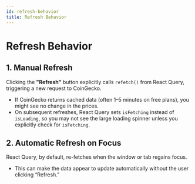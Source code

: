 ```yaml
---
id: refresh-behavior
title: Refresh Behavior
---
```



# Refresh Behavior


## 1. Manual Refresh
Clicking the **"Refresh"** button explicitly calls `refetch()` from React Query, triggering a new request to CoinGecko.


- If CoinGecko returns cached data (often 1–5 minutes on free plans), you might see no change in the prices.
- On subsequent refreshes, React Query sets `isFetching` instead of `isLoading`, so you may not see the large loading spinner unless you explicitly check for `isFetching`.


## 2. Automatic Refresh on Focus
React Query, by default, re-fetches when the window or tab regains focus. 
- This can make the data appear to update automatically without the user clicking “Refresh.”
